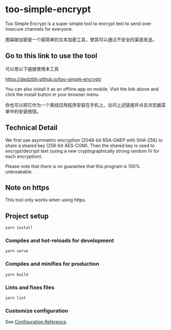 # too-simple-encrypt

Too Simple Encrypt is a super simple tool to encrypt text to send over insecure channels for everyone.

图森破加密是一个超简单的文本加密工具，使其可以通过不安全的渠道发送。

## Go to this link to use the tool
可以用以下链接使用本工具

https://dedztbh.github.io/too-simple-encrypt/

You can also install it as an offline app on mobile. Visit the link above and click the install button in your browser menu.

你也可以把它作为一个离线应用程序安装在手机上。访问上述链接并点击浏览器菜单中的安装按钮。

## Technical Detail

We first use asymmetric encryption (2048-bit RSA-OAEP with SHA-256) to share a shared key (256-bit AES-CGM).
Then the shared key is used to encrypt/decrypt text (using a new cryptographically strong random IV for each encryption).

Please note that there is no guarantee that this program is 100% unbreakable.

## Note on https

This tool only works when using https. 

## Project setup
```
yarn install
```

### Compiles and hot-reloads for development
```
yarn serve
```

### Compiles and minifies for production
```
yarn build
```

### Lints and fixes files
```
yarn lint
```

### Customize configuration
See [Configuration Reference](https://cli.vuejs.org/config/).
